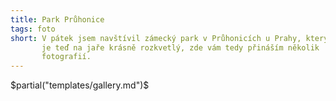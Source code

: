 ```yaml
---
title: Park Průhonice
tags: foto
short: V pátek jsem navštívil zámecký park v Průhonicích u Prahy, který
       je teď na jaře krásně rozkvetlý, zde vám tedy přináším několik
       fotografií.
---
```


$partial("templates/gallery.md")$
